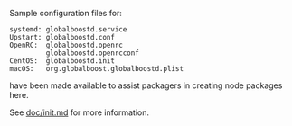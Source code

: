 Sample configuration files for:
```
systemd: globalboostd.service
Upstart: globalboostd.conf
OpenRC:  globalboostd.openrc
         globalboostd.openrcconf
CentOS:  globalboostd.init
macOS:   org.globalboost.globalboostd.plist
```
have been made available to assist packagers in creating node packages here.

See [doc/init.md](../../doc/init.md) for more information.
